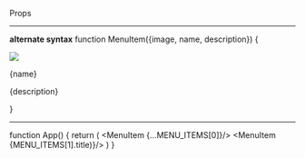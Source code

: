 
Props



***
**alternate syntax**
function MenuItem({image, name, description}) {
	<div>
		<img src={image}/>
		<p>{name}</p>
		<p>{description}</p>
	</div> 
}
***

function App() {
	return (
		<MenuItem  {...MENU_ITEMS[0]}/>
		<MenuItem  {MENU_ITEMS[1].title)}/>
	)
}